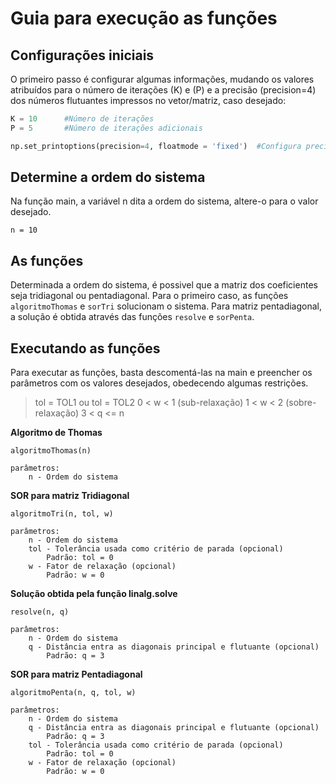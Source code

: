 # Guia para execução as funções

## Configurações iniciais
O primeiro passo é configurar algumas informações, mudando os valores atribuídos para o número de iterações (K) e (P) e a precisão (precision=4) dos números flutuantes impressos no vetor/matriz, caso desejado:

```Python
K = 10      #Número de iterações
P = 5       #Número de iterações adicionais

np.set_printoptions(precision=4, floatmode = 'fixed')  #Configura precisão de 4 dígitos na impressão dos vetores e matrizes
``` 
## Determine a ordem do sistema

Na função main, a variável n dita a ordem do sistema, altere-o para o valor desejado. 
 
`n = 10`

## As funções

Determinada a ordem do sistema, é possivel que a matriz dos coeficientes seja tridiagonal ou pentadiagonal. Para o primeiro caso, as funções `algoritmoThomas` e `sorTri` solucionam o sistema. Para matriz pentadiagonal, a solução é obtida através das funções `resolve` e `sorPenta`.

## Executando as funções

Para executar as funções, basta descomentá-las na main e preencher os parâmetros com os valores desejados, obedecendo algumas restrições.

>tol = TOL1 ou tol = TOL2
>0 < w < 1 (sub-relaxação) 1 < w < 2 (sobre-relaxação)
>3 < q <= n


**Algoritmo de Thomas**

`algoritmoThomas(n)` 
```
parâmetros: 
    n - Ordem do sistema
```

**SOR para matriz Tridiagonal**

`algoritmoTri(n, tol, w)`
```
parâmetros: 
    n - Ordem do sistema
    tol - Tolerância usada como critério de parada (opcional)
        Padrão: tol = 0
    w - Fator de relaxação (opcional)
        Padrão: w = 0
```

**Solução obtida pela função linalg.solve**

`resolve(n, q)`
```
parâmetros: 
    n - Ordem do sistema      
    q - Distância entra as diagonais principal e flutuante (opcional)
        Padrão: q = 3
```            

**SOR para matriz Pentadiagonal**

`algoritmoPenta(n, q, tol, w)`
```
parâmetros:
    n - Ordem do sistema 
    q - Distância entra as diagonais principal e flutuante (opcional)
        Padrão: q = 3
    tol - Tolerância usada como critério de parada (opcional)
        Padrão: tol = 0
    w - Fator de relaxação (opcional)
        Padrão: w = 0
```